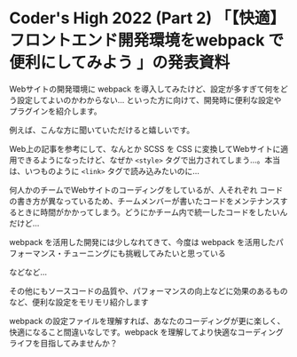 # Coder's High 2022 (Part 2) 「【快適】フロントエンド開発環境をwebpack で便利にしてみよう 」の発表資料

Webサイトの開発環境に webpack を導入してみたけど、設定が多すぎて何をどう設定してよいのかわからない… といった方に向けて、開発時に便利な設定やプラグインを紹介します。

例えば、こんな方に聞いていただけると嬉しいです。

Web上の記事を参考にして、なんとか SCSS を CSS に変換してWebサイトに適用できるようになったけど、なぜか `<style>` タグで出力されてしまう…。本当は、いつものように `<link>` タグで読み込みたいのに…

何人かのチームでWebサイトのコーディングをしているが、人それぞれ コード の書き方が異なっているため、チームメンバーが書いたコードをメンテナンスするときに時間がかかってしまう。どうにかチーム内で統一したコードをしたいんだけど…

webpack を活用した開発には少しなれてきて、今度は webpack を活用したパフォーマンス・チューニングにも挑戦してみたいと思っている

などなど…

その他にもソースコードの品質や、パフォーマンスの向上などに効果のあるものなど、便利な設定をモリモリ紹介します

webpack の設定ファイルを理解すれば、あなたのコーディングが更に楽しく、快適になること間違いなしです。webpack を理解してより快適なコーディングライフを目指してみませんか？